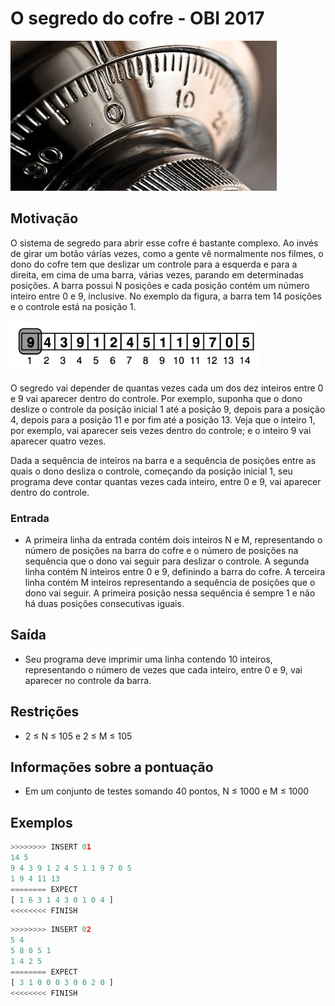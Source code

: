 # O segredo do cofre - OBI 2017

![_](cover.jpg)

## Motivação

O sistema de segredo para abrir esse cofre é bastante complexo. Ao invés de girar um botão várias vezes, como a gente vê normalmente nos filmes, o dono do cofre tem que deslizar um controle para a esquerda e para a direita, em cima de uma barra, várias vezes, parando em determinadas posições. A barra possui N posições e cada posição contém um número inteiro entre 0 e 9, inclusive. No exemplo da figura, a barra tem 14 posições e o controle está na posição 1.

![_](cofre.png)

O segredo vai depender de quantas vezes cada um dos dez inteiros entre 0 e 9 vai aparecer dentro do controle. Por exemplo, suponha que o dono deslize o controle da posição inicial 1 até a posição 9, depois para a posição 4, depois para a posição 11 e por fim até a posição 13. Veja que o inteiro 1, por exemplo, vai aparecer seis vezes dentro do controle; e o inteiro 9 vai aparecer quatro vezes.

Dada a sequência de inteiros na barra e a sequência de posições entre as quais o dono desliza o controle, começando da posição inicial 1, seu programa deve contar quantas vezes cada inteiro, entre 0 e 9, vai aparecer dentro do controle.

### Entrada

- A primeira linha da entrada contém dois inteiros N e M, representando o número de posições na barra do cofre e o número de posições na sequência que o dono vai seguir para deslizar o controle. A segunda linha contém N inteiros entre 0 e 9, definindo a barra do cofre. A terceira linha contém M inteiros representando a sequência de posições que o dono vai seguir. A primeira posição nessa sequência é sempre 1 e não há duas posições consecutivas iguais.

## Saída

- Seu programa deve imprimir uma linha contendo 10 inteiros, representando o número de vezes que cada inteiro, entre 0 e 9, vai aparecer no controle da barra.

## Restrições

- 2 ≤ N ≤ 105 e 2 ≤ M ≤ 105

## Informações sobre a pontuação

- Em um conjunto de testes somando 40 pontos, N ≤ 1000 e M ≤ 1000

## Exemplos

``` py
>>>>>>>> INSERT 01
14 5
9 4 3 9 1 2 4 5 1 1 9 7 0 5
1 9 4 11 13
======== EXPECT
[ 1 6 3 1 4 3 0 1 0 4 ]
<<<<<<<< FINISH
```

```py
>>>>>>>> INSERT 02
5 4
5 8 0 5 1
1 4 2 5
======== EXPECT
[ 3 1 0 0 0 3 0 0 2 0 ]
<<<<<<<< FINISH
```
